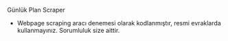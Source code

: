 Günlük Plan Scraper

- Webpage scraping aracı denemesi olarak kodlanmıştır, resmi evraklarda kullanmayınız. Sorumluluk size aittir.

